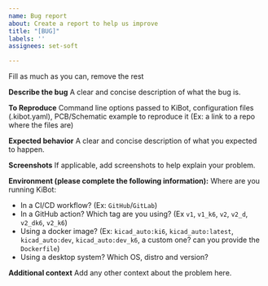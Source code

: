```yaml
---
name: Bug report
about: Create a report to help us improve
title: "[BUG]"
labels: ''
assignees: set-soft

---
```


Fill as much as you can, remove the rest

**Describe the bug**
A clear and concise description of what the bug is.

**To Reproduce**
Command line options passed to KiBot, configuration files (.kibot.yaml), PCB/Schematic example to reproduce it (Ex: a link to a repo where the files are)

**Expected behavior**
A clear and concise description of what you expected to happen.

**Screenshots**
If applicable, add screenshots to help explain your problem.

**Environment (please complete the following information):**
Where are you running KiBot:
- In a CI/CD workflow? (Ex: `GitHub`/`GitLab`)
- In a GitHub action? Which tag are you using? (Ex `v1`, `v1_k6`, `v2`, `v2_d`, `v2_dk6`, `v2_k6`)
- Using a docker image? (Ex: `kicad_auto:ki6`, `kicad_auto:latest`, `kicad_auto:dev`, `kicad_auto:dev_k6`, a custom one? can you provide the `Dockerfile`)
- Using a desktop system? Which OS, distro and version?

**Additional context**
Add any other context about the problem here.
